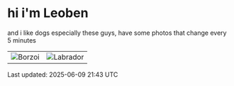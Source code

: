 # hi i'm Leoben

and i like dogs especially these guys, have some photos that change every 5 minutes 

|  |  |
|--------|----------|
| ![Borzoi](https://random-dog-vercel.vercel.app/api/random-borzoi?v=1749505428) | ![Labrador](https://random-dog-vercel.vercel.app/api/random-labrador?v=1749505428) |

Last updated: 2025-06-09 21:43 UTC

